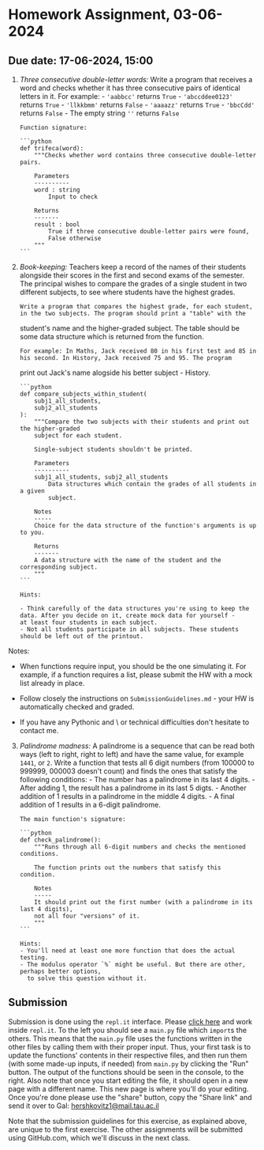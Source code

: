 # Homework Assignment, 03-06-2024

## Due date: 17-06-2024, 15:00

1.  _Three consecutive double-letter words:_ Write a program that receives a word
    and checks whether it has three consecutive pairs of identical letters in it.
    For example: - `'aabbcc'` returns `True` - `'abccddee0123'` returns `True` - `'llkkbmm'` returns `False` - `'aaaazz'` returns `True` - `'bbcCdd'` returns `False` - The empty string `''` returns `False`

        Function signature:

        ```python
        def trifeca(word):
            """Checks whether word contains three consecutive double-letter pairs.

            Parameters
            ----------
            word : string
                Input to check

            Returns
            -------
            result : bool
                True if three consecutive double-letter pairs were found,
                False otherwise
            """
        ```

2.  _Book-keeping:_ Teachers keep a record of the names of their students alongside their scores in the first and second
    exams of the semester. The principal wishes to compare the grades of a single student in two different subjects, to see where students
    have the highest grades.

        Write a program that compares the highest grade, for each student, in the two subjects. The program should print a "table" with the

    student's name and the higher-graded subject. The table should be some data structure which is returned from the function.

        For example: In Maths, Jack received 80 in his first test and 85 in his second. In History, Jack received 75 and 95. The program

    print out Jack's name alogside his better subject - History.

        ```python
        def compare_subjects_within_student(
            subj1_all_students,
            subj2_all_students
        ):
            """Compare the two subjects with their students and print out the higher-graded
            subject for each student.

            Single-subject students shouldn't be printed.

            Parameters
            ----------
            subj1_all_students, subj2_all_students
                Data structures which contain the grades of all students in a given
                subject.

            Notes
            -----
            Choice for the data structure of the function's arguments is up to you.

            Returns
            -------
            A data structure with the name of the student and the corresponding subject.
            """
        ```

        Hints:

        - Think carefully of the data structures you're using to keep the data. After you decide on it, create mock data for yourself -
        at least four students in each subject.
        - Not all students participate in all subjects. These students should be left out of the printout.

Notes:

- When functions require input, you should be the one simulating it. For example,
  if a function requires a list, please submit the HW with a mock list already in place.

- Follow closely the instructions on `SubmissionGuidelines.md` - your HW is automatically checked and graded.

- If you have any Pythonic and \ or technical difficulties don't hesitate to contact me.

3.  _Palindrome madness:_ A palindrome is a sequence that can be read both ways
    (left to right, right to left) and have the same value, for example `1441`, or `2`.
    Write a function that tests all 6 digit numbers (from 100000 to 999999, 000003 doesn't count) and finds the ones that satisfy the following conditions: - The number has a palindrome in its last 4 digits. - After adding 1, the result has a palindrome in its last 5 digts. - Another addition of 1 results in a palindrome in the middle 4 digits. - A final addition of 1 results in a 6-digit palindrome.

        The main function's signature:

        ```python
        def check_palindrome():
            """Runs through all 6-digit numbers and checks the mentioned conditions.

            The function prints out the numbers that satisfy this condition.

            Notes
            -----
            It should print out the first number (with a palindrome in its last 4 digits),
            not all four "versions" of it.
            """
        ```

        Hints:
        - You'll need at least one more function that does the actual testing.
        - The modulus operator `%` might be useful. But there are other, perhaps better options,
          to solve this question without it.

## Submission

Submission is done using the `repl.it` interface. Please [click here](https://replit.com/@galkepler/sagolpythonexercise1) and work inside `repl.it`. To the left you should see a `main.py` file which `import`s the others. This means that the `main.py` file uses the functions written in the other files by calling them with their proper input. Thus, your first task is to update the functions' contents in their respective files, and then run them (with some made-up inputs, if needed) from `main.py` by clicking the "Run" button. The output of the functions should be seen in the console, to the right. Also note that once you start editing the file, it should open in a new page with a different name. This new page is where you'll do your editing. Once you're done please use the "share" button, copy the "Share link" and send it over to Gal: hershkovitz1@mail.tau.ac.il

Note that the submission guidelines for this exercise, as explained above, are unique to the first exercise. The other assignments will be submitted using GitHub.com, which we'll discuss in the next class.
